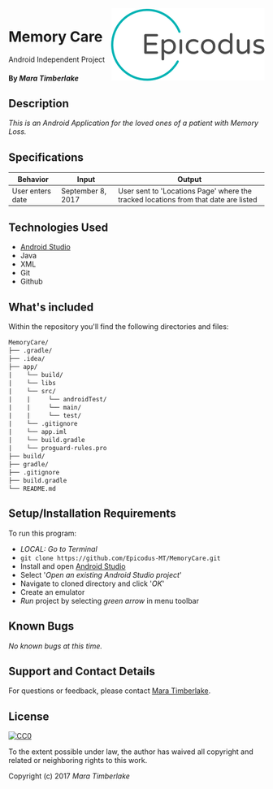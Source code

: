 <img src="epicodus.png" align="right">

# Memory Care
Android Independent Project

#### By _**Mara Timberlake**_

## Description
_This is an Android Application for the loved ones of a patient with Memory Loss._

## Specifications
|Behavior|Input|Output|
|---|---|---|
|User enters date|September 8, 2017|User sent to 'Locations Page' where the tracked locations from that date are listed|

## Technologies Used

* [Android Studio](https://developer.android.com/studio/index.html)
* Java
* XML
* Git
* Github

## What's included
Within the repository you'll find the following directories and files:

```
MemoryCare/
├── .gradle/
├── .idea/
├── app/
|    └── build/
|    └── libs
|    └── src/
|    |     └── androidTest/
|    |     └── main/
|    |     └── test/
|    └── .gitignore
|    └── app.iml
|    └── build.gradle
|    └── proguard-rules.pro
├── build/
├── gradle/
├── .gitignore
├── build.gradle
└── README.md
```

## Setup/Installation Requirements
To run this program:
  * _LOCAL: Go to Terminal_
  * `git clone https://github.com/Epicodus-MT/MemoryCare.git`
  * Install and open [Android Studio](https://developer.android.com/studio/index.html)
  * Select '_Open an existing Android Studio project_'
  * Navigate to cloned directory and click '_OK_'
  * Create an emulator
  * _Run_ project by selecting _green arrow_ in menu toolbar

## Known Bugs
_No known bugs at this time._

## Support and Contact Details
For questions or feedback, please contact [Mara Timberlake](<contact-info.md>).

## License
[![CC0](https://licensebuttons.net/p/zero/1.0/88x31.png)](https://opensource.org/licenses/MIT)

To the extent possible under law, the author has waived all copyright and related or neighboring rights to this work.

Copyright (c) 2017 *_Mara Timberlake_*
